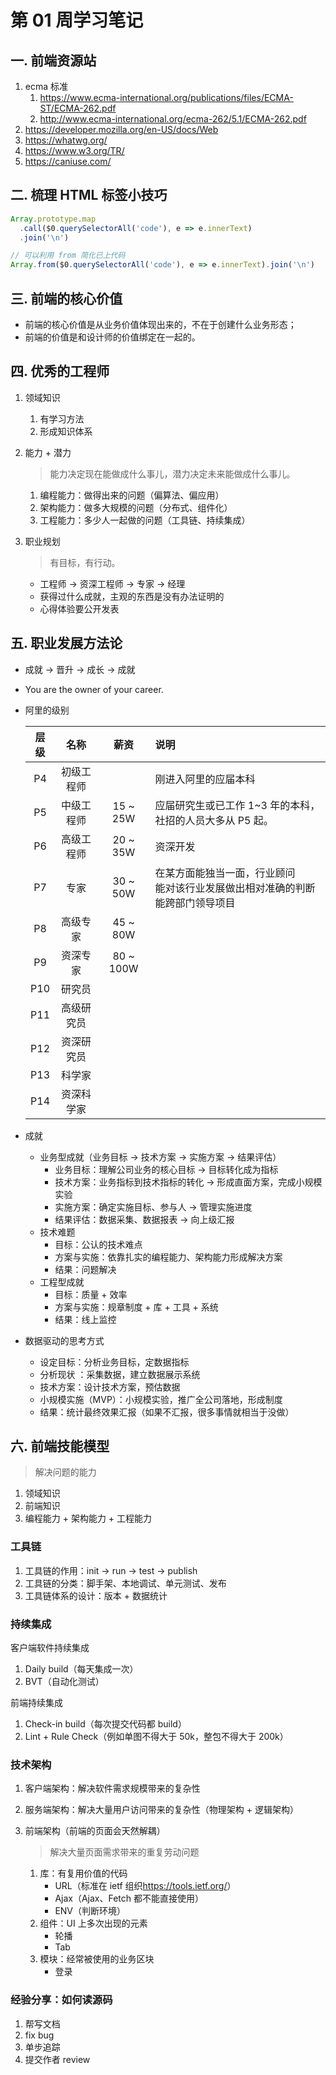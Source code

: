 # 第 01 周学习笔记

## 一. 前端资源站

1. ecma 标准
   1. <https://www.ecma-international.org/publications/files/ECMA-ST/ECMA-262.pdf>
   2. <http://www.ecma-international.org/ecma-262/5.1/ECMA-262.pdf>
2. <https://developer.mozilla.org/en-US/docs/Web>
3. <https://whatwg.org/>
4. <https://www.w3.org/TR/>
5. <https://caniuse.com/>

## 二. 梳理 HTML 标签小技巧

```javascript
Array.prototype.map
  .call($0.querySelectorAll('code'), e => e.innerText)
  .join('\n')

// 可以利用 from 简化已上代码
Array.from($0.querySelectorAll('code'), e => e.innerText).join('\n')
```

## 三. 前端的核心价值

- 前端的核心价值是从业务价值体现出来的，不在于创建什么业务形态；
- 前端的价值是和设计师的价值绑定在一起的。

## 四. 优秀的工程师

1. 领域知识

   1. 有学习方法
   2. 形成知识体系

2. 能力 + 潜力

   > 能力决定现在能做成什么事儿，潜力决定未来能做成什么事儿。

   1. 编程能力：做得出来的问题（偏算法、偏应用）
   2. 架构能力：做多大规模的问题（分布式、组件化）
   3. 工程能力：多少人一起做的问题（工具链、持续集成）

3. 职业规划

   > 有目标，有行动。

   - 工程师 → 资深工程师 → 专家 → 经理
   - 获得过什么成就，主观的东西是没有办法证明的
   - 心得体验要公开发表

## 五. 职业发展方法论

- 成就 → 晋升 → 成长 → 成就

- You are the owner of your career.

- 阿里的级别

  | 层级 |    名称    |   薪资    | 说明                                                         |
  | :--: | :--------: | :-------: | :----------------------------------------------------------- |
  |  P4  | 初级工程师 |           | 刚进入阿里的应届本科                                         |
  |  P5  | 中级工程师 | 15 ~ 25W  | 应届研究生或已工作 1~3 年的本科，社招的人员大多从 P5 起。    |
  |  P6  | 高级工程师 | 20 ~ 35W  | 资深开发                                                     |
  |  P7  |    专家    | 30 ~ 50W  | 在某方面能独当一面，行业顾问<br>能对该行业发展做出相对准确的判断<br>能跨部门领导项目 |
  |  P8  |  高级专家  | 45 ~ 80W  |                                                              |
  |  P9  |  资深专家  | 80 ~ 100W |                                                              |
  | P10  |   研究员   |           |                                                              |
  | P11  | 高级研究员 |           |                                                              |
  | P12  | 资深研究员 |           |                                                              |
  | P13  |   科学家   |           |                                                              |
  | P14  | 资深科学家 |           |                                                              |

- 成就

  - 业务型成就（业务目标 → 技术方案 → 实施方案 → 结果评估）
    - 业务目标：理解公司业务的核心目标 → 目标转化成为指标
    - 技术方案：业务指标到技术指标的转化 → 形成直面方案，完成小规模实验
    - 实施方案：确定实施目标、参与人 → 管理实施进度
    - 结果评估：数据采集、数据报表 → 向上级汇报
  - 技术难题
    - 目标：公认的技术难点
    - 方案与实施：依靠扎实的编程能力、架构能力形成解决方案
    - 结果：问题解决
  - 工程型成就
    - 目标：质量 + 效率
    - 方案与实施：规章制度 + 库 + 工具 + 系统
    - 结果：线上监控

- 数据驱动的思考方式
  - 设定目标：分析业务目标，定数据指标
  - 分析现状 ：采集数据，建立数据展示系统
  - 技术方案：设计技术方案，预估数据
  - 小规模实施（MVP）：小规模实验，推广全公司落地，形成制度
  - 结果：统计最终效果汇报（如果不汇报，很多事情就相当于没做）

## 六. 前端技能模型

> 解决问题的能力

1. 领域知识
2. 前端知识
3. 编程能力 + 架构能力 + 工程能力

### 工具链

1. 工具链的作用：init → run → test → publish
2. 工具链的分类：脚手架、本地调试、单元测试、发布
3. 工具链体系的设计：版本 + 数据统计

### 持续集成

客户端软件持续集成

1. Daily build（每天集成一次）
2. BVT（自动化测试）

前端持续集成

1. Check-in build（每次提交代码都 build）
2. Lint + Rule Check（例如单图不得大于 50k，整包不得大于 200k）

### 技术架构

1. 客户端架构：解决软件需求规模带来的复杂性
2. 服务端架构：解决大量用户访问带来的复杂性（物理架构 + 逻辑架构）
3. 前端架构（前端的页面会天然解耦）

   > 解决大量页面需求带来的重复劳动问题

   1. 库：有复用价值的代码
      - URL（标准在 ietf 组织<https://tools.ietf.org/>）
      - Ajax（Ajax、Fetch 都不能直接使用）
      - ENV（判断环境）
   2. 组件：UI 上多次出现的元素
      - 轮播
      - Tab
   3. 模块：经常被使用的业务区块
      - 登录

### 经验分享：如何读源码

1. 帮写文档
2. fix bug
3. 单步追踪
4. 提交作者 review
